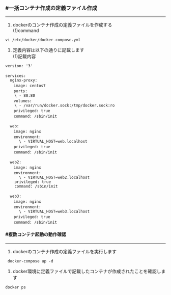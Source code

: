 ### #一括コンテナ作成の定義ファイル作成
***
1. dockerのコンテナ作成の定義ファイルを作成する  
(1)command
```
vi /etc/docker/docker-compose.yml
```

1. 定義内容は以下の通りに記載します  
(1)記載内容
```
version: '3'  
　
services:  
  nginx-proxy:
　  image: centos7  
　  ports:
    \ - 80:80  
　  volumes:
    \ - /var/run/docker.sock:/tmp/docker.sock:ro
　  privileged: true
　  command: /sbin/init
　　
  web:  
　  image: nginx
　  environment:
      \ - VIRTUAL_HOST=web.localhost
　  privileged: true
　  command: /sbin/init
　　
  web2:  
　  image: nginx
　  environment:
      \ - VIRTUAL_HOST=web2.localhost
    privileged: true
    command: /sbin/init
　
  web3:
　  image: nginx
　  environment:
      \ - VIRTUAL_HOST=web3.localhost
　  privileged: true
　  command: /sbin/init　
```

#### #複数コンテナ起動の動作確認
***
1. dockerのコンテナ作成の定義ファイルを実行します
```
 docker-compose up -d
```

1. docker環境に定義ファイルで記載したコンテナが作成されたことを確認します
```
docker ps
```
